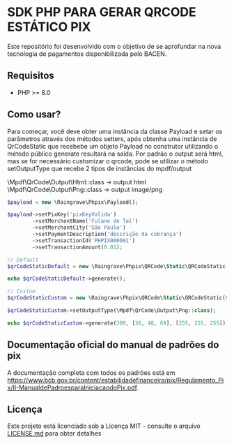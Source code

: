 # SDK PHP PARA GERAR QRCODE ESTÁTICO PIX 

Este repositório foi desenvolvido com o objetivo de se aprofundar na nova tecnologia de pagamentos disponibilizada pelo BACEN.

## Requisitos
* PHP >= 8.0

## Como usar?
Para começar, você deve obter uma instância da classe Payload e setar os parâmetros através dos métodos setters, após obtenha uma instância de QrCodeStatic que recebebe um objeto Payload no construtor utilizando o método público generate resultará na saída.
Por padrão o output será html, mas se for necessário customizar o qrcode, pode se utilizar o método setOutputType que recebe 2 tipos de instâncias do mpdf/output

\Mpdf\QrCode\Output\Html::class -> output html
\Mpdf\QrCode\Output\Png::class -> output image/png

```php
$payload = new \Raingrave\Phpix\Payload();

$payload->setPixKey('pixKeyValida')
        ->setMerchantName('Fulano de Tal')
        ->setMerchantCity('São Paulo')
        ->setPaymentDescription('descrição da cobrança')
        ->setTransactionId('PHPIX000001')
        ->setTransactionAmount(0.01);

// Default
$qrCodeStaticDefault = new \Raingrave\Phpix\QRCode\Static\QRCodeStatic($payload);

echo $qrCodeStaticDefault->generate();

// Custom
$qrCodeStaticCustom = new \Raingrave\Phpix\QRCode\Static\QRCodeStatic($payload);

$qrCodeStaticCustom->setOutputType(\Mpdf\QrCode\Output\Png::class);

echo $qrCodeStaticCustom->generate(300, [36, 48, 69], [255, 255, 255]);
```

## Documentação oficial do manual de padrões do pix

A documentação completa com todos os padrões está em https://www.bcb.gov.br/content/estabilidadefinanceira/pix/Regulamento_Pix/II-ManualdePadroesparaIniciacaodoPix.pdf.


## Licença ##
Este projeto está licenciado sob a Licença MIT - consulte o arquivo [LICENSE.md](LICENSE) para obter detalhes
